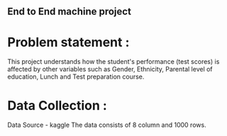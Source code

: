 ## End to End machine project

# Problem statement :
This project understands how the student's performance (test scores) is affected by other variables such as Gender, Ethnicity, Parental level of education, Lunch and Test preparation course.

# Data Collection :
Data Source - kaggle
The data consists of 8 column and 1000 rows.